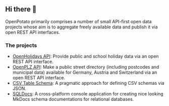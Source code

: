 ## Hi there 👋

OpenPotato primarily comprises a number of small API-first open data projects whose aim is to aggregate freely available data and publish it via open REST API interfaces.

### The projects

+ [OpenHolidays API](https://www.openholidaysapi.org/): Provide public and school holiday data via an open REST API interface.
+ [OpenPLZ API](https://www.openplzapi.org/): Make a public street directory (including postcodes and municipal data) available for Germany, Austria and Switzerland via an open REST API interface.
+ [CSV Table Schema](https://openpotato.github.io/csv-table-schema/): A pragmatic approach for defining CSV schemas via JSON.
+ [SQLDocs](https://github.com/openpotato/sqldocs): A cross-platform console application for creating nice looking MkDocs schema documentations for relational databases. 

